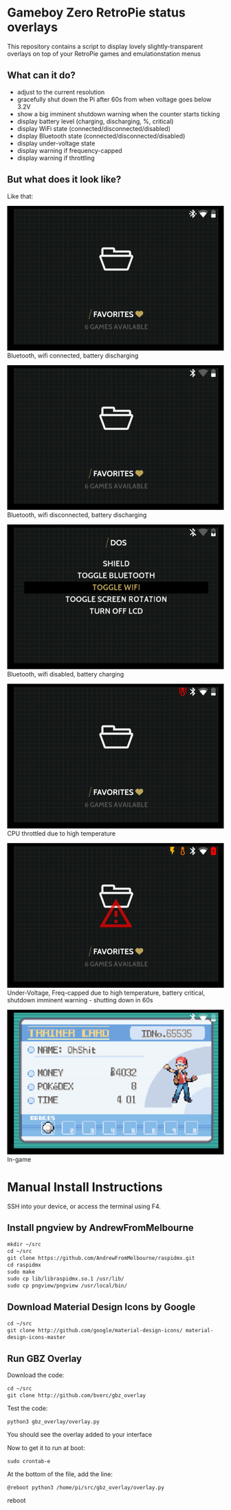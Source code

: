 # Gameboy Zero RetroPie status overlays
This repository contains a script to display lovely slightly-transparent overlays on top of your RetroPie games and emulationstation menus

## What can it do?
- adjust to the current resolution
- gracefully shut down the Pi after 60s from when voltage goes below 3.2V
- show a big imminent shutdown warning when the counter starts ticking
- display battery level (charging, discharging, %, critical)
- display WiFi state (connected/disconnected/disabled)
- display Bluetooth state (connected/disconnected/disabled)
- display under-voltage state
- display warning if frequency-capped
- display warning if throttling

## But what does it look like?
Like that:

![Bluetooth, wifi connected, battery discharging](_images/connected.png)  
Bluetooth, wifi connected, battery discharging

![Bluetooth, wifi disconnected, battery discharging](_images/disconnected.png)  
Bluetooth, wifi disconnected, battery discharging

![Bluetooth, wifi disabled, battery charging](_images/disabled_charging.png)  
Bluetooth, wifi disabled, battery charging

![CPU throttled due to high temperature](_images/throttle.png)  
CPU throttled due to high temperature

![Under-Voltage, Freq-capped due to high temperature, battery critical, shutdown imminent warning](_images/freqcap_undervolt_criticalbat_shutdown.png)  
Under-Voltage, Freq-capped due to high temperature, battery critical, shutdown imminent warning - shutting down in 60s

![In-game](_images/ingame.png)  
In-game

# Manual Install Instructions

SSH into your device, or access the terminal using F4.

## Install pngview by AndrewFromMelbourne
    mkdir ~/src
    cd ~/src
    git clone https://github.com/AndrewFromMelbourne/raspidmx.git
    cd raspidmx
    sudo make
    sudo cp lib/libraspidmx.so.1 /usr/lib/
    sudo cp pngview/pngview /usr/local/bin/

## Download Material Design Icons by Google
    cd ~/src
    git clone http://github.com/google/material-design-icons/ material-design-icons-master
	
## Run GBZ Overlay
Download the code:

    cd ~/src
    git clone http://github.com/bverc/gbz_overlay
Test the code:

    python3 gbz_overlay/overlay.py
You should see the overlay added to your interface

Now to get it to  run at boot:

    sudo crontab-e
    
At the bottom of the file, add the line:

    @reboot python3 /home/pi/src/gbz_overlay/overlay.py

reboot


